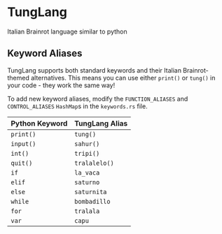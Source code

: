 # TungLang

Italian Brainrot language similar to python

## Keyword Aliases

TungLang supports both standard keywords and their Italian Brainrot-themed alternatives. This means you can use either `print()` or `tung()` in your code - they work the same way!

To add new keyword aliases, modify the `FUNCTION_ALIASES` and `CONTROL_ALIASES` `HashMap`s in the `keywords.rs` file.

| Python   Keyword | TungLang Alias  |
|------------------|-----------------|
| `print()`        | `tung()`        |
| `input()`        | `sahur()`       |
| `int()`          | `tripi()`       |
| `quit()`         | `tralalelo()`   |
| `if`             | `la_vaca`       |
| `elif`           | `saturno`       |
| `else`           | `saturnita`     |
| `while`          | `bombadillo`    |
| `for`            | `tralala`       |
| `var`            | `capu`          |